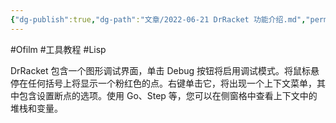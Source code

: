 ```yaml
---
{"dg-publish":true,"dg-path":"文章/2022-06-21 DrRacket 功能介绍.md","permalink":"/文章/2022-06-21 DrRacket 功能介绍/"}
---
```


#Ofilm #工具教程 #Lisp 

DrRacket 包含一个图形调试界面，单击 Debug 按钮将启用调试模式。将鼠标悬停在任何括号上将显示一个粉红色的点。右键单击它，将出现一个上下文菜单，其中包含设置断点的选项。使用 Go、Step 等，您可以在侧窗格中查看上下文中的堆栈和变量。
